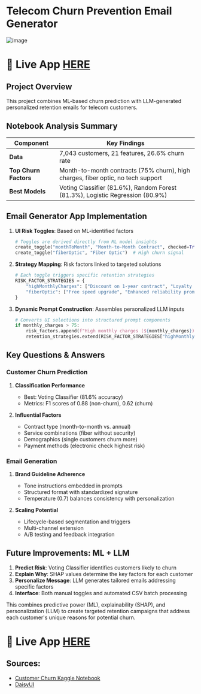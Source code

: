 # Telecom Churn Prevention Email Generator

![image](https://github.com/user-attachments/assets/3b067dec-469a-4190-9d70-113aeca34a5f)


# 🚀 Live App [HERE](https://c123ian--email-generator-serve.modal.run/)

## Project Overview
This project combines ML-based churn prediction with LLM-generated personalized retention emails for telecom customers.

## Notebook Analysis Summary

| Component | Key Findings |
|-----------|--------------|
| **Data** | 7,043 customers, 21 features, 26.6% churn rate |
| **Top Churn Factors** | Month-to-month contracts (75% churn), high charges, fiber optic, no tech support |
| **Best Models** | Voting Classifier (81.6%), Random Forest (81.3%), Logistic Regression (80.9%) |

## Email Generator App Implementation

1. **UI Risk Toggles**: Based on ML-identified factors
   ```python
   # Toggles are derived directly from ML model insights
   create_toggle("monthToMonth", "Month-to-Month Contract", checked=True)  # Strongest churn predictor
   create_toggle("fiberOptic", "Fiber Optic")  # High churn signal
   ```

2. **Strategy Mapping**: Risk factors linked to targeted solutions
   ```python
   # Each toggle triggers specific retention strategies
   RISK_FACTOR_STRATEGIES = {
       "highMonthlyCharges": ["Discount on 1-year contract", "Loyalty price reduction"],
       "fiberOptic": ["Free speed upgrade", "Enhanced reliability promise"]
   }
   ```

3. **Dynamic Prompt Construction**: Assembles personalized LLM inputs
   ```python
   # Converts UI selections into structured prompt components
   if monthly_charges > 75:
       risk_factors.append(f"High monthly charges (${monthly_charges})")
       retention_strategies.extend(RISK_FACTOR_STRATEGIES["highMonthlyCharges"])
   ```

## Key Questions & Answers

### Customer Churn Prediction
1. **Classification Performance**
   - Best: Voting Classifier (81.6% accuracy)
   - Metrics: F1 scores of 0.88 (non-churn), 0.62 (churn)

2. **Influential Factors**
   - Contract type (month-to-month vs. annual)
   - Service combinations (fiber without security)
   - Demographics (single customers churn more)
   - Payment methods (electronic check highest risk)

### Email Generation
1. **Brand Guideline Adherence**
   - Tone instructions embedded in prompts
   - Structured format with standardized signature
   - Temperature (0.7) balances consistency with personalization

2. **Scaling Potential**
   - Lifecycle-based segmentation and triggers
   - Multi-channel extension
   - A/B testing and feedback integration

## Future Improvements: ML + LLM

1. **Predict Risk**: Voting Classifier identifies customers likely to churn
2. **Explain Why**: SHAP values determine the key factors for each customer
3. **Personalize Message**: LLM generates tailored emails addressing specific factors
4. **Interface**: Both manual toggles and automated CSV batch processing

This combines predictive power (ML), explainability (SHAP), and personalization (LLM) to create targeted retention campaigns that address each customer's unique reasons for potential churn.


# 🚀 Live App [HERE](https://c123ian--email-generator-serve.modal.run/)

## Sources:

- [Customer Churn Kaggle Notebook](https://www.kaggle.com/code/bhartiprasad17/customer-churn-prediction/notebook#-8.-Machine-Learning-Model-Evaluations-and-Predictions)
- [DaisyUI](https://daisyui.com/)
  
